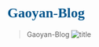 # <font face="微软雅黑" color="04588E">Gaoyan-Blog</font>
> Gaoyan-Blog
![title](https://i.imgur.com/hDDNwSO.png)
